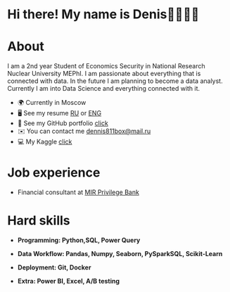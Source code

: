 # Hi there! My name is Denis👋👨🏻‍💻




# About


I am a 2nd year Student of Economics Security in National Research Nuclear University MEPhI. I am passionate about everything that is connected with data. In the future I am planning to become a data analyst. Currently I am into Data Science and everything connected with it.


* 🌍 Currently in Moscow
* 🖥️ See my resume [RU](https://myresume.ru/resume/3VIyPPWyrQQ/) or [ENG](https://myresume.ru/resume/g6Lbhv3hoFZ/)
* 🔧 See my GitHub portfolio [click](https://github.com/deNzik3/data_analytics_projects)
* ✉️ You can contact me  [dennis811box@mail.ru](mailto:dennis811box@mail.ru)
* 💻 My Kaggle [click](https://www.kaggle.com/densivanov)

# Job experience

* Financial consultant at [MIR Privilege Bank](https://mp-bank.ru/)




# Hard skills

* **Programming: Python,SQL, Power Query**


* **Data Workflow: Pandas, Numpy, Seaborn, PySparkSQL, Scikit-Learn**

* **Deployment: Git, Docker**

* **Extra: Power BI, Excel, A/B testing**








